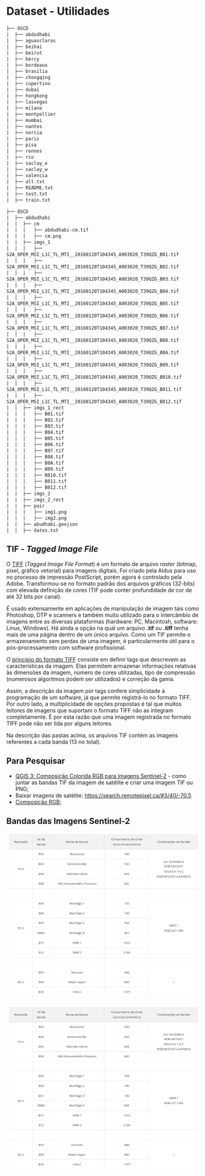 # Dataset - Utilidades

```
├── OSCD
|  ├── abdudhabi
|  ├── aguasclaras
|  ├── beihai
|  ├── beirut
|  ├── bercy
|  ├── bordeaux
|  ├── brasilia
|  ├── chongqing
|  ├── cupertino
|  ├── dubai
|  ├── hongkong
|  ├── lasvegas
|  ├── milano
|  ├── montpellier
|  ├── mumbai
|  ├── nantes
|  ├── norcia
|  ├── paris
|  ├── pisa
|  ├── rennes
|  ├── rio
|  ├── saclay_e
|  ├── saclay_w
|  ├── valencia
|  ├── all.txt
|  ├── README.txt
|  ├── test.txt
|  ├── train.txt

```

```
├── OSCD
|  ├── abdudhabi
|  |  ├── cm
|  |  |   ├── abdudhabi-cm.tif
|  |  |   ├── cm.png
|  |  ├── imgs_1
|  |  |   ├── S2A_OPER_MSI_L1C_TL_MTI__20160120T104345_A003020_T39QZG_B01.tif
|  |  |   ├── S2A_OPER_MSI_L1C_TL_MTI__20160120T104345_A003020_T39QZG_B02.tif
|  |  |   ├── S2A_OPER_MSI_L1C_TL_MTI__20160120T104345_A003020_T39QZG_B03.tif
|  |  |   ├── S2A_OPER_MSI_L1C_TL_MTI__20160120T104345_A003020_T39QZG_B04.tif
|  |  |   ├── S2A_OPER_MSI_L1C_TL_MTI__20160120T104345_A003020_T39QZG_B05.tif
|  |  |   ├── S2A_OPER_MSI_L1C_TL_MTI__20160120T104345_A003020_T39QZG_B06.tif
|  |  |   ├── S2A_OPER_MSI_L1C_TL_MTI__20160120T104345_A003020_T39QZG_B07.tif
|  |  |   ├── S2A_OPER_MSI_L1C_TL_MTI__20160120T104345_A003020_T39QZG_B08.tif
|  |  |   ├── S2A_OPER_MSI_L1C_TL_MTI__20160120T104345_A003020_T39QZG_B8A.tif
|  |  |   ├── S2A_OPER_MSI_L1C_TL_MTI__20160120T104345_A003020_T39QZG_B09.tif
|  |  |   ├── S2A_OPER_MSI_L1C_TL_MTI__20160120T104345_A003020_T39QZG_B010.tif
|  |  |   ├── S2A_OPER_MSI_L1C_TL_MTI__20160120T104345_A003020_T39QZG_B011.tif
|  |  |   ├── S2A_OPER_MSI_L1C_TL_MTI__20160120T104345_A003020_T39QZG_B012.tif
|  |  ├── imgs_1_rect
|  |  |   ├── B01.tif
|  |  |   ├── B02.tif
|  |  |   ├── B03.tif
|  |  |   ├── B04.tif
|  |  |   ├── B05.tif
|  |  |   ├── B06.tif
|  |  |   ├── B07.tif
|  |  |   ├── B08.tif
|  |  |   ├── B8A.tif
|  |  |   ├── B09.tif
|  |  |   ├── B010.tif
|  |  |   ├── B011.tif
|  |  |   ├── B012.tif
|  |  ├── imgs_2
|  |  ├── imgs_2_rect
|  |  ├── pair
|  |  |   ├── img1.png
|  |  |   ├── img2.png
|  |  ├── abudhabi.geojson
|  |  ├── dates.txt
```

## TIF - *Tagged Image File*

O [TIFF](https://pt.wikipedia.org/wiki/Tagged_Image_File_Format) (*Tagged Image File Format*) é um formato de arquivo *raster* (bitmap, pixel, gráfico vetorial) para imagens digitais. Foi criado pela Aldus para uso no processo de impressão PostScript, porém agora é controlado pela Adobe. Transformou-se no formato padrão dos arquivos gráficos (32-bits) com elevada definição de cores (TIF pode conter profundidade de cor de até 32 bits por canal).

É usado extensamente em aplicações de manipulação de imagem tais como Photoshop, DTP e scanners e também muito utilizado para o intercâmbio de imagens entre as diversas plataformas (hardware: PC, Macintosh, software: Linux, Windows). Há ainda a opção na qual um arquivo **.tif** ou **.tiff** tenha mais de uma página dentro de um único arquivo. Como um TIF permite o armazenamento sem perdas de uma imagem, é particularmente útil para o pós-processamento com software profissional.

O [princípio do formato TIFF](https://br.ccm.net/contents/725-o-formato-tif-ou-tiff) consiste em definir tags que descrevem as características da imagem. Elas permitem armazenar informações relativas às dimensões da imagem, número de cores utilizadas, tipo de compressão (numerosos algoritmos podem ser utilizados) e correção da gama.

Assim, a descrição da imagem por tags confere simplicidade à programação de um software, já que permite registrá-lo no formato TIFF. Por outro lado, a multiplicidade de opções propostas é tal que muitos leitores de imagens que suportam o formato TIFF não as integram completamente. É por esta razão que uma imagem registrada no formato TIFF pode não ser lida por alguns leitores.

Na descrição das pastas acima, os arquivos TIF contém as imagens referentes a cada banda (13 no total).

## Para Pesquisar

- [QGIS 3: Composição Colorida RGB para imagens Sentinel-2](https://www.youtube.com/watch?v=0r6KFfZvcjg) - como juntar as bandas TIF da imagem de satélite e criar uma imagem TIF ou PNG;
- Baixar imagens de satélite: https://search.remotepixel.ca/#3/40/-70.5
- [Composição RGB](https://www.instrutorgis.com.br/gdal-processamento-de-imagens-sentinel2_p01/);

## Bandas das Imagens Sentinel-2

![image](img/bandas-sentinel-2.png)

![image](../img/bandas-sentinel-2.png)